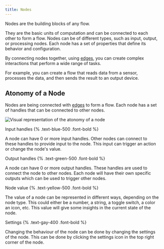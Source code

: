 ```yaml
---
title: Nodes
---
```


Nodes are the building blocks of any flow.

They are the basic units of computation and can be connected to each other to form a flow. Nodes can be of different types, such as input, output, or processing nodes. Each node has a set of properties that define its behavior and configuration.

By connecting nodes together, using [edges](/docs/microflow-studio/edges), you can create complex interactions that perform a wide range of tasks.

For example, you can create a flow that reads data from a sensor, processes the data, and then sends the result to an output device.

## Atonomy of a Node

Nodes are being connected with [edges](/docs/microflow-studio/edges) to form a flow. Each node has a set of handles that can be connected to other nodes.

![Visual representation of the atonomy of a node](/images/node-atonomy.svg)

Input handles {% .text-blue-500 .font-bold %}

A node can have 0 or more input handles. Other nodes can connect to these handles to provide input to the node. This input can trigger an action or change the node's value.

Output handles {% .text-green-500 .font-bold %}

A node can have 0 or more output handles. These handles are used to connect the node to other nodes. Each node will have their own specific outputs which can be used to trigger other nodes.

Node value {% .text-yellow-500 .font-bold %}

The value of a node can be represented in different ways, depending on the node type. This could either be a number, a string, a toggle switch, a color an icon, etc. This value will give some insights in the current state of the node.

Settings {% .text-gay-400 .font-bold %}

Changing the behaviour of the node can be done by changing the settings of the node. This can be done by clicking the settings icon in the top right corner of the node.
